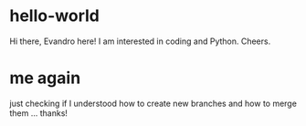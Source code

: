 # hello-world

Hi there, Evandro here!
I am interested in coding and Python.
Cheers.

# me again

just checking if I understood how to create
new branches and how to merge them ... thanks!
